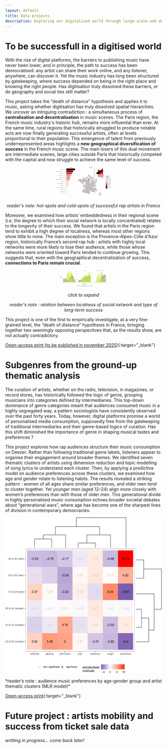 ```yaml
---
layout: default
title: Data projects
description: Exploring our digitalised world through large-scale web data
---
```


# To be successfull in a digitised world

With the rise of digital platforms, the barriers to publishing music have never been lower, and in principle, the path to success has been democratised: any artist can share their work online, and any listener, anywhere, can discover it. Yet the music industry has long been structured by gatekeeping, where success depended on being in the right place and knowing the right people. Has digitisation truly dissolved these barriers, or do geography and social ties still matter? 

This project takes the “death of distance” hypothesis and applies it to music, asking whether digitisation has truly dissolved spatial hierarchies. We uncover an intriguing contradiction : a simultaneous process of **centralisation and decentralisation** in music scenes. The Paris region, the French music industry's historic hub, remains more influential than ever. At the same time, rural regions that historically struggled to produce notable acts are now finally generating successful artists, often at levels proportional to their population. This emergence of talent from previously underrepresented areas highlights a **new geographical diversification of success** in the French music scene. The main losers of this dual movement are intermediate scenes, large cities outside Paris that historically competed with the capital and now struggle to achieve the same level of success. 

<p align="center">
  <img src="https://raw.githubusercontent.com/m-boualami/m-boualami.github.io/refs/heads/master/assets/images/carto.png" 
    alt="Map of the concentration of successful artists in France"
    height="100"/>
</p>
<p align="center">
  <em>reader's note: hot-spots and cold-spots of successful rap artists in France</em>
</p>

Moreover, we examined how artists’ embeddedness in their regional scene (i.e, the degree to which their social network is locally concentrated) relates to the longevity of their success. We found that artists in the Paris region tend to exhibit a high degree of localness, whereas most other regions show little to none. The main exception is the Provence-Alpes-Côte d'Azur region, historically France’s second rap hub : artists with highly local networks were more likely to lose their audience, while those whose networks were oriented toward Paris tended to continue growing. This suggests that, even with the geographical decentralization of success, **connections to Paris remain crucial**.

<p align="center">
<a href="https://raw.githubusercontent.com/m-boualami/m-boualami.github.io/refs/heads/master/assets/images/collab_prox.png" target="_blank">
  <img src="https://raw.githubusercontent.com/m-boualami/m-boualami.github.io/refs/heads/master/assets/images/collab_prox.png" width="150"/>
</a>
</p>
<p align="center">
  <em>click to expand</em>
</p>

<p align="center">
  <em>reader's note : relation between localness of social network and type of long-term success</em>
</p>

This project is one of the first to empirically investigate, at a very fine-grained level, the “death of distance” hypothesis in France, bringing together two seemingly opposing perspectives that, as the results show, are not actually contradictory.

[Open-access print (to be published in november 2025)](https://cnmlab.fr/publications/){:target="_blank"}

# Subgenres from the ground-up thematic analysis

The curation of artists, whether on the radio, television, in magazines, or record stores, has historically followed the logic of genre, grouping musicians into categories defined by intermediaries. This top-down dominance of genre categories meant that audiences consumed music in a highly segregated way, a pattern sociologists have consistently observed over the past forty years. Today, however, digital platforms promise a world of personalised media consumption, supposedly free from the gatekeeping of traditional intermediaries and their genre-based logics of curation. Has this shift diminished the importance of genre in shaping musical tastes and preferences ?

This project explores how rap audiences structure their music consumption on Deezer. Rather than following traditional genre labels, listeners appear to organise their engagement around broader themes. We identified seven thematic clusters of artists using dimension reduction and topic modelling of song lyrics to understand each cluster. Then, by applying a predictive model on audience preferences across these clusters, we examined how age and gender relate to listening habits. The results revealed a striking pattern : women of all ages share similar preferences, and older men tend to cluster together. Yet younger men (aged 12–24) align more closely with women’s preferences than with those of older men. This generational divide in highly personalised music consumption echoes broader societal debates about “generational wars”, where age has become one of the sharpest lines of division in contemporary democracies. 

<p align="center">
  <img src="https://raw.githubusercontent.com/m-boualami/m-boualami.github.io/refs/heads/master/assets/images/heatmap.jpg" 
    alt="Heatmap showcasing different subgenre preferences based on age and gender"
    height="500"/>
</p>
*reader’s note : audience music preferences by age-gender group and artist thematic clusters (MLR model)*

[Open-access print](https://www.sciencedirect.com/science/article/pii/S0304422X25000361){:target="_blank"}

# Future project : artists mobility and success from ticket sale data

*writting in progress... come back later!*


